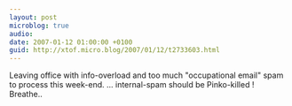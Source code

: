 ```yaml
---
layout: post
microblog: true
audio: 
date: 2007-01-12 01:00:00 +0100
guid: http://xtof.micro.blog/2007/01/12/t2733603.html
---
```

Leaving office with info-overload and too much "occupational email" spam to process  this week-end. ... internal-spam should be Pinko-killed !  Breathe..
